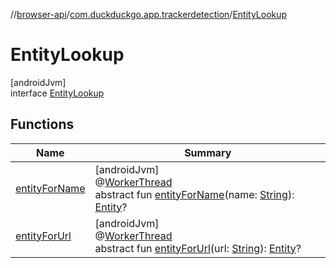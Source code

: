 //[browser-api](../../../index.md)/[com.duckduckgo.app.trackerdetection](../index.md)/[EntityLookup](index.md)

# EntityLookup

[androidJvm]\
interface [EntityLookup](index.md)

## Functions

| Name | Summary |
|---|---|
| [entityForName](entity-for-name.md) | [androidJvm]<br>@[WorkerThread](https://developer.android.com/reference/kotlin/androidx/annotation/WorkerThread.html)<br>abstract fun [entityForName](entity-for-name.md)(name: [String](https://kotlinlang.org/api/latest/jvm/stdlib/kotlin/-string/index.html)): [Entity](../../com.duckduckgo.app.trackerdetection.model/-entity/index.md)? |
| [entityForUrl](entity-for-url.md) | [androidJvm]<br>@[WorkerThread](https://developer.android.com/reference/kotlin/androidx/annotation/WorkerThread.html)<br>abstract fun [entityForUrl](entity-for-url.md)(url: [String](https://kotlinlang.org/api/latest/jvm/stdlib/kotlin/-string/index.html)): [Entity](../../com.duckduckgo.app.trackerdetection.model/-entity/index.md)? |
